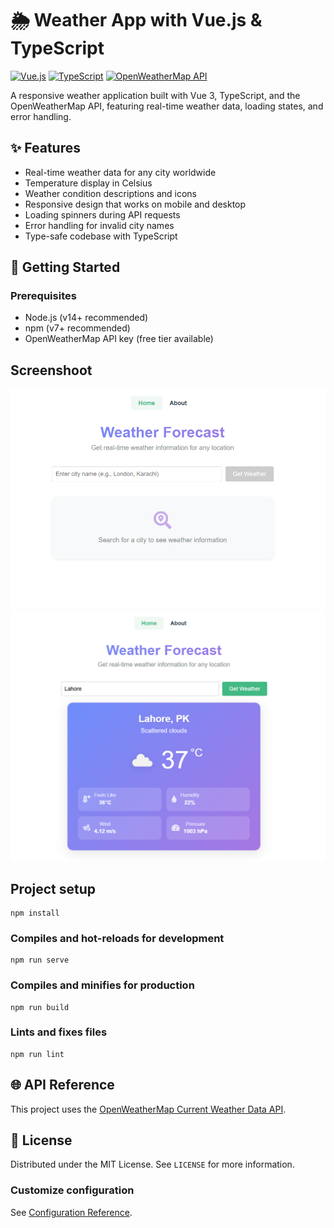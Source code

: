 # 🌦️ Weather App with Vue.js & TypeScript

[![Vue.js](https://img.shields.io/badge/Vue.js-3.x-4FC08D?logo=vue.js)](https://vuejs.org/)
[![TypeScript](https://img.shields.io/badge/TypeScript-4.x-3178C6?logo=typescript)](https://www.typescriptlang.org/)
[![OpenWeatherMap API](https://img.shields.io/badge/API-OpenWeatherMap-1E90FF)](https://openweathermap.org/)

A responsive weather application built with Vue 3, TypeScript, and the OpenWeatherMap API, featuring real-time weather data, loading states, and error handling.

## ✨ Features

- Real-time weather data for any city worldwide
- Temperature display in Celsius
- Weather condition descriptions and icons
- Responsive design that works on mobile and desktop
- Loading spinners during API requests
- Error handling for invalid city names
- Type-safe codebase with TypeScript

## 🚀 Getting Started

### Prerequisites
- Node.js (v14+ recommended)
- npm (v7+ recommended)
- OpenWeatherMap API key (free tier available)

## Screenshoot
![alt text](image.png)
![alt text](image-1.png)

## Project setup
```
npm install
```

### Compiles and hot-reloads for development
```
npm run serve
```

### Compiles and minifies for production
```
npm run build
```

### Lints and fixes files
```
npm run lint
```

## 🌐 API Reference

This project uses the [OpenWeatherMap Current Weather Data API](https://openweathermap.org/current).

## 📄 License

Distributed under the MIT License. See `LICENSE` for more information.

### Customize configuration
See [Configuration Reference](https://cli.vuejs.org/config/).